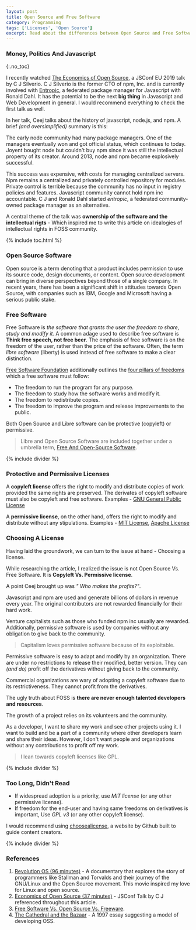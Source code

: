 ```yaml
---
layout: post
title: Open Source and Free Software
category: Programming
tags: ['Licenses', 'Open Source']
excerpt: Read about the differences between Open Source and Free Software, some commonly used licenses and factors involved in deciding the license.
---
```


### Money, Politics And Javascript
{:.no_toc}

I recently watched [The Economics of Open Source](https://www.youtube.com/watch?v=MO8hZlgK5zc), a JSConf EU 2019 talk by C J Silverio. C J Silverio is the former CTO of npm, Inc. and is currently involved with [Entropic](https://github.com/entropic-dev/entropic), a federated package manager for Javascript with Ronald Dahl. It has the potential to be the next **big thing** in Javascript and Web Development in general. I would recommend everything to check the first talk as well.

In her talk, Ceej talks about the history of javascript, node.js, and npm. A brief _(and oversimplified)_ summary is this: 

The early node community had many package managers. One of the managers eventually won and got official status, which continues to today. Joyent bought node but couldn't buy npm since it was still the intellectual property of its creator. Around 2013, node and npm became explosively successful. 

This success was expensive, with costs for managing centralized servers. Npm remains a centralized and privately controlled repository for modules. Private control is terrible because the community has no input in registry policies and features. Javascript community cannot hold npm inc accountable. C J and Ronald Dahl started _entropic_, a federated community-owned package manager as an alternative.

A central theme of the talk was **ownership of the software and the intellectual rigts** - Which inspired me to write this article on idealogies of intellectual rights in FOSS community.

{% include toc.html %}

### Open Source Software

Open source is a term denoting that a product includes permission to use its source code, design documents, or content. Open source development can bring in diverse perspectives beyond those of a single company. In recent years, there has been a significant shift in attitudes towards Open Source, with companies such as IBM, Google and Microsoft having a serious public stake.

### Free Software

Free Software is _the software that grants the user the freedom to share, study and modify it._ A common adage used to describe free software is **Think free speech, not free beer**. The emphasis of free software is on the freedom of the user, rather than the price of the software. Often, the term _libre software_ (liberty) is used instead of free software to make a clear distinction.

[Free Software Foundation](https://www.fsf.org/about/what-is-free-software) additionally outlines the [four pillars of freedoms](https://fsfe.org/about/basics/freesoftware.en.html) which a free software must follow:
- The freedom to run the program for any purpose.
- The freedom to study how the software works and modify it.
- The freedom to redistribute copies.
- The freedom to improve the program and release improvements to the public.

Both Open Source and Libre software can be protective (copyleft) or permissive. 

> Libre and Open Source Software are included together under a umbrella term, [Free And Open-Source Software](https://en.wikipedia.org/wiki/Free_and_open-source_software).

{% include divider %}

### Protective and Permissive Licenses

A **copyleft license** offers the right to modify and distribute copies of work provided the same rights are preserved. The derivates of copyleft software must also be copyleft and free software. Examples - [GNU General Public License](https://www.gnu.org/licenses/gpl-3.0.en.html)

A **permissive license**, on the other hand, offers the right to modify and distribute without any stipulations. Examples - [MIT License](https://opensource.org/licenses/MIT), [Apache License](https://www.apache.org/licenses/LICENSE-2.0)

### Choosing A License
 
 Having laid the groundwork, we can turn to the issue at hand - Choosing a license.

 While researching the article, I realized the issue is not Open Source Vs. Free Software. It is **Copyleft Vs. Permissive license**.

 A point Ceej brought up was _" Who makes the profits?"_.

 Javascript and npm are used and generate billions of dollars in revenue every year. The original contributors are not rewarded financially for their hard work.

 Venture capitalists such as those who funded npm inc usually are rewarded. Additionally, permissive software is used by companies without any obligation to give back to the community.

 > Capitalism loves permissive software because of its exploitable.

 Permissive software is easy to adapt and modify by an organization. There are under no restrictions to release their modified, better version. They can _(and do)_ profit off the derivatives without giving back to the community.

 Commercial organizations are wary of adopting a copyleft software due to its restrictiveness. They cannot profit from the derivatives.

 The ugly truth about FOSS is **there are never enough talented developers and resources**. 

 The growth of a project relies on its volunteers and the community.

 As a developer, I want to share my work and see other projects using it. I want to build and be a part of a community where other developers learn and share their ideas. However, I don't want people and organizations without any contributions to profit off my work.

 > I lean towards copyleft licenses like GPL.

{% include divider %}

### Too Long, Didn't Read

 - If widespread adoption is a priority, use _MIT license_ (or any other permissive license).
 - If freedom for the end-user and having same freedoms on derivatives is important, Use _GPL v3_ (or any other copyleft license).

I would recommend using [choosealicense](choosealicense.com), a website by Github built to guide content creators.

{% include divider %}

### References

 1. [Revolution OS (96 minutes)](https://www.youtube.com/watch?v=4vW62KqKJ5A) - A documentary that explores the story of programmers like Stallman and Torvalds and their journey of the GNU/Linux and the Open Source movement. This movie inspired my love for Linux and open source.
 2. [Economics of Open Source (37 minutes)](https://www.youtube.com/watch?v=MO8hZlgK5zc) - JSConf Talk by C J referenced throughout this article.
 3. [Free Software Vs. Open Source Vs. Freeware](https://dzone.com/articles/free-software-vs-open-source-vs-freeware-whats-the).
 4. [The Cathedral and the Bazaar](https://en.wikipedia.org/wiki/The_Cathedral_and_the_Bazaar) - A 1997  essay suggesting a model of developing OSS.
